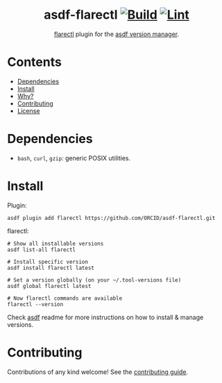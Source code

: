 <div align="center">

# asdf-flarectl [![Build](https://github.com/ORCID/asdf-flarectl/actions/workflows/build.yml/badge.svg)](https://github.com/ORCID/asdf-flarectl/actions/workflows/build.yml) [![Lint](https://github.com/ORCID/asdf-flarectl/actions/workflows/lint.yml/badge.svg)](https://github.com/ORCID/asdf-flarectl/actions/workflows/lint.yml)


[flarectl](https://github.com/cloudflare/cloudflare-go) plugin for the [asdf version manager](https://asdf-vm.com).

</div>

# Contents

- [Dependencies](#dependencies)
- [Install](#install)
- [Why?](#why)
- [Contributing](#contributing)
- [License](#license)

# Dependencies

- `bash`, `curl`, `gzip`: generic POSIX utilities.

# Install

Plugin:

```shell
asdf plugin add flarectl https://github.com/ORCID/asdf-flarectl.git
```

flarectl:

```shell
# Show all installable versions
asdf list-all flarectl

# Install specific version
asdf install flarectl latest

# Set a version globally (on your ~/.tool-versions file)
asdf global flarectl latest

# Now flarectl commands are available
flarectl --version
```

Check [asdf](https://github.com/asdf-vm/asdf) readme for more instructions on how to
install & manage versions.

# Contributing

Contributions of any kind welcome! See the [contributing guide](contributing.md).

